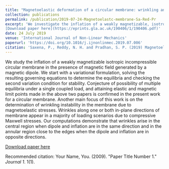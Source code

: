 ```yaml
---
title: "Magnetoelastic deformation of a circular membrane: wrinkling and limit point instabilities"
collection: publications
permalink: /publication/2019-07-24-Magnetoelastc-membrane-Sa-Red-Pr
excerpt: 'We investigate the inflation of a weakly magnetizable, isotropic, incompressible circular membrane in the presence of a magnetic dipole. This paper focuses on determining multiple equilibria under a single coupled load for a circular membrane and identifying wrinkling instability induced by magnetoelastic stresses in various loading scenarios.  
[Download paper here](https://eprints.gla.ac.uk/190406/1/190406.pdf)'
date: 24 July 2019
venue: 'International Journal of Non-Linear Mechanics'
paperurl: 'https://doi.org/10.1016/j.ijnonlinmec.2019.07.006'
citation: 'Saxena, P., Reddy, N. H. and Pradhan, S. P. (2019) Magnetoelastic deformation of a circular membrane: wrinkling and limit point instabilities. <i>International Journal of NonLinear Mechanics</i>, 116, pp. 250-261.'
---
```

We study the inflation of a weakly magnetizable isotropic incompressible circular membrane in the presence of magnetic field generated by a magnetic dipole. We start with a variational formulation, solving the resulting governing equations to determine the equilibria and checking the second variation condition for stability. Conjecture of possibility of multiple equilibria under a single coupled load, and attaining elastic and magnetic limit points made in the above two papers is confirmed in the present work for a circular membrane. Another main focus of this work is on the determination of wrinkling instability in the membrane due to magnetoelastic stresses. Wrinkles along one or both in-plane directions of membrane appear in a majority of loading scenarios due to compressive Maxwell stresses. Our computations demonstrate that wrinkles arise in the central region when dipole and inflation are in the same direction and in the annular region close to the edges when the dipole and inflation are in opposite directions.

[Download paper here](https://eprints.gla.ac.uk/190406/1/190406.pdf)

Recommended citation: Your Name, You. (2009). "Paper Title Number 1." <i>Journal 1</i>. 1(1).
